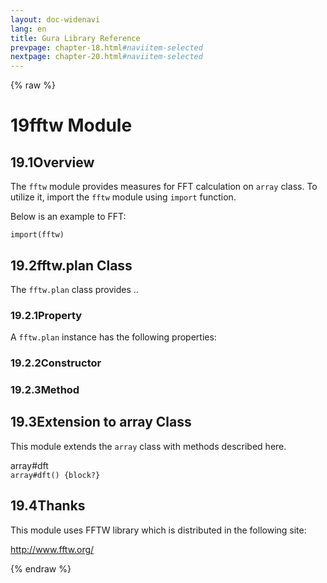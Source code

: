 ```yaml
---
layout: doc-widenavi
lang: en
title: Gura Library Reference
prevpage: chapter-18.html#naviitem-selected
nextpage: chapter-20.html#naviitem-selected
---
```

{% raw %}
<h1><span class="caption-index-1">19</span>fftw Module</h1>
<h2><span class="caption-index-2">19.1</span><a name="anchor-19-1"></a>Overview</h2>
<p>
The <code class="highlighter-rouge">fftw</code> module provides measures for FFT calculation on <code class="highlighter-rouge">array</code> class. To utilize it, import the <code class="highlighter-rouge">fftw</code> module using <code class="highlighter-rouge">import</code> function.
</p>
<p>
Below is an example to FFT:
</p>
<pre class="highlight"><code>import(fftw)
</code></pre>
<h2><span class="caption-index-2">19.2</span><a name="anchor-19-2"></a>fftw.plan Class</h2>
<p>
The <code class="highlighter-rouge">fftw.plan</code> class provides ..
</p>
<h3><span class="caption-index-3">19.2.1</span><a name="anchor-19-2-1"></a>Property</h3>
<p>
A <code class="highlighter-rouge">fftw.plan</code> instance has the following properties:
</p>
<h3><span class="caption-index-3">19.2.2</span><a name="anchor-19-2-2"></a>Constructor</h3>
<h3><span class="caption-index-3">19.2.3</span><a name="anchor-19-2-3"></a>Method</h3>
<h2><span class="caption-index-2">19.3</span><a name="anchor-19-3"></a>Extension to array Class</h2>
<p>
This module extends the <code class="highlighter-rouge">array</code> class with methods described here.
</p>
<div class="h5">array#dft</div>
<div class="mb-2"><i class="fas fa-caret-right mr-2"></i><code>array#dft() {block?}</code></div>
<h2><span class="caption-index-2">19.4</span><a name="anchor-19-4"></a>Thanks</h2>
<p>
This module uses FFTW library which is distributed in the following site:
</p>
<p>
<a href="http://www.fftw.org/">http://www.fftw.org/</a>
</p>
{% endraw %}

